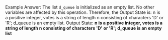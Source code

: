 Example Answer:
The list `d_queue` is initialized as an empty list. No other variables are affected by this operation. Therefore, the Output State is: n is a positive integer, votes is a string of length n consisting of characters 'D' or 'R'; d_queue is an empty list.
Output State: **n is a positive integer, votes is a string of length n consisting of characters 'D' or 'R'; d_queue is an empty list**